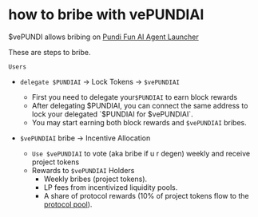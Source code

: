 # how to bribe with vePUNDIAI

$vePUNDI allows bribing on [Pundi Fun AI Agent Launcher](../../pundi-fun-ai-agent-launcher-proposal/)

These are steps to bribe.

`Users`

*   `delegate $PUNDIAI` → Lock Tokens → `$vePUNDIAI`

    * First you need to delegate your`$PUNDIAI` to earn block rewards
    * After delegating $PUNDIAI, you can connect the same address to lock your delegated `$PUNDIAI for $vePUNDIAI`.
    * You may start earning both block rewards and `$vePUNDIAI` bribes.


*   `$vePUNDIAI` bribe → Incentive Allocation

    * `Use $vePUNDIAI` to vote (aka bribe if u r degen) weekly and receive project tokens
    * Rewards to `$vePUNDIAI` Holders
      * Weekly bribes (project tokens).
      * LP fees from incentivized liquidity pools.
      * A share of protocol rewards (10% of project tokens flow to the [protocol pool](../../../readme/token-economy-of-pundi-x-pundi-ai-and-pundi-aifx/protocol-pool.md)).



